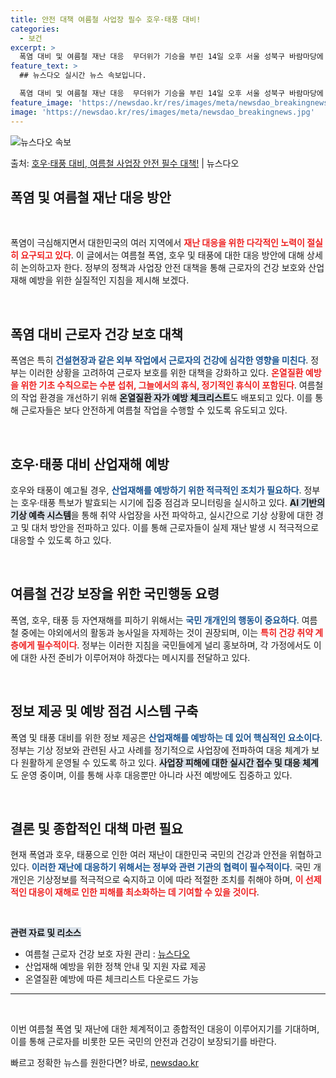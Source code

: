 ```yaml
---
title: 안전 대책 여름철 사업장 필수 호우·태풍 대비!
categories:
  - 보건
excerpt: >
  폭염 대비 및 여름철 재난 대응  무더위가 기승을 부린 14일 오후 서울 성북구 바람마당에 설치된 ‘생수 나…
feature_text: >
  ## 뉴스다오 실시간 뉴스 속보입니다.

  폭염 대비 및 여름철 재난 대응  무더위가 기승을 부린 14일 오후 서울 성북구 바람마당에 설치된 ‘생수 나…
feature_image: 'https://newsdao.kr/res/images/meta/newsdao_breakingnews.jpg'
image: 'https://newsdao.kr/res/images/meta/newsdao_breakingnews.jpg'
---
```


![뉴스다오 속보](https://newsdao.kr/res/images/meta/newsdao_breakingnews.jpg)

<p>출처: <a href="https://newsdao.kr/5055" rel="dofollow">호우·태풍 대비, 여름철 사업장 안전 필수 대책!</a> | 뉴스다오</p>

<h2 data-ke-size="size26">폭염 및 여름철 재난 대응 방안</h2>

<p data-ke-size="size16">&nbsp;</p>

폭염이 극심해지면서 대한민국의 여러 지역에서 <b><span style="color: #ee2323;">재난 대응을 위한 다각적인 노력이 절실히 요구되고 있다</span></b>. 이 글에서는 여름철 폭염, 호우 및 태풍에 대한 대응 방안에 대해 상세히 논의하고자 한다. 정부의 정책과 사업장 안전 대책을 통해 근로자의 건강 보호와 산업재해 예방을 위한 실질적인 지침을 제시해 보겠다. 

<p data-ke-size="size16">&nbsp;</p>

<h2 data-ke-size="size26">폭염 대비 근로자 건강 보호 대책</h2>

폭염은 특히 <b><span style="color: #1a5490;">건설현장과 같은 외부 작업에서 근로자의 건강에 심각한 영향을 미친다</span></b>. 정부는 이러한 상황을 고려하여 근로자 보호를 위한 대책을 강화하고 있다. <b><span style="color: #ee2323;">온열질환 예방을 위한 기초 수칙으로는 수분 섭취, 그늘에서의 휴식, 정기적인 휴식이 포함된다</span></b>. 여름철의 작업 환경을 개선하기 위해 <b><span style="background-color: #21538527;">온열질환 자가 예방 체크리스트</span></b>도 배포되고 있다. 이를 통해 근로자들은 보다 안전하게 여름철 작업을 수행할 수 있도록 유도되고 있다.

<p data-ke-size="size16">&nbsp;</p>

<h2 data-ke-size="size26">호우·태풍 대비 산업재해 예방</h2>

호우와 태풍이 예고될 경우, <b><span style="color: #1a5490;">산업재해를 예방하기 위한 적극적인 조치가 필요하다</span></b>. 정부는 호우·태풍 특보가 발효되는 시기에 집중 점검과 모니터링을 실시하고 있다. <b><span style="background-color: #21538527;">AI 기반의 기상 예측 시스템</span></b>을 통해 취약 사업장을 사전 파악하고, 실시간으로 기상 상황에 대한 경고 및 대처 방안을 전파하고 있다. 이를 통해 근로자들이 실제 재난 발생 시 적극적으로 대응할 수 있도록 하고 있다.

<p data-ke-size="size16">&nbsp;</p>

<h2 data-ke-size="size26">여름철 건강 보장을 위한 국민행동 요령</h2>

폭염, 호우, 태풍 등 자연재해를 피하기 위해서는 <b><span style="color: #1a5490;">국민 개개인의 행동이 중요하다</span></b>. 여름철 중에는 야외에서의 활동과 농사일을 자제하는 것이 권장되며, 이는 <b><span style="color: #ee2323;">특히 건강 취약 계층에게 필수적이다</span></b>. 정부는 이러한 지침을 국민들에게 널리 홍보하며, 각 가정에서도 이에 대한 사전 준비가 이루어져야 하겠다는 메시지를 전달하고 있다.

<p data-ke-size="size16">&nbsp;</p>

<h2 data-ke-size="size26">정보 제공 및 예방 점검 시스템 구축</h2>

폭염 및 태풍 대비를 위한 정보 제공은 <b><span style="color: #1a5490;">산업재해를 예방하는 데 있어 핵심적인 요소이다</span></b>. 정부는 기상 정보와 관련된 사고 사례를 정기적으로 사업장에 전파하여 대응 체계가 보다 원활하게 운영될 수 있도록 하고 있다. <b><span style="background-color: #21538527;">사업장 피해에 대한 실시간 접수 및 대응 체계</span></b>도 운영 중이며, 이를 통해 사후 대응뿐만 아니라 사전 예방에도 집중하고 있다.

<p data-ke-size="size16">&nbsp;</p>

<h2 data-ke-size="size26">결론 및 종합적인 대책 마련 필요</h2>

현재 폭염과 호우, 태풍으로 인한 여러 재난이 대한민국 국민의 건강과 안전을 위협하고 있다. <b><span style="color: #1a5490;">이러한 재난에 대응하기 위해서는 정부와 관련 기관의 협력이 필수적이다</span></b>. 국민 개개인은 기상정보를 적극적으로 숙지하고 이에 따라 적절한 조치를 취해야 하며, <b><span style="color: #ee2323;">이 선제적인 대응이 재해로 인한 피해를 최소화하는 데 기여할 수 있을 것이다</span></b>.

<p data-ke-size="size16">&nbsp;</p>

<b><span style="background-color: #21538527;">관련 자료 및 리소스</span></b>
<ul>
    <li>여름철 근로자 건강 보호 자원 관리 : <a href="https://newsdao.kr/5055">뉴스다오</a></li>
    <li>산업재해 예방을 위한 정책 안내 및 지원 자료 제공</li>
    <li>온열질환 예방에 따른 체크리스트 다운로드 가능</li>
</ul>

<hr />

<p data-ke-size="size16">&nbsp;</p>

이번 여름철 폭염 및 재난에 대한 체계적이고 종합적인 대응이 이루어지기를 기대하며, 이를 통해 근로자를 비롯한 모든 국민의 안전과 건강이 보장되기를 바란다. 

빠르고 정확한 뉴스를 원한다면? 바로, <a href="https://newsdao.kr" rel="dofollow">newsdao.kr</a>


